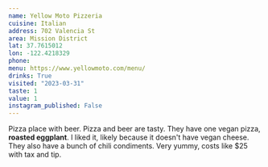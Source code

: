 ```yaml
---
name: Yellow Moto Pizzeria
cuisine: Italian
address: 702 Valencia St
area: Mission District
lat: 37.7615012
lon: -122.4218329
phone: 
menu: https://www.yellowmoto.com/menu/
drinks: True
visited: "2023-03-31"
taste: 1
value: 1
instagram_published: False
---
```


Pizza place with beer. Pizza and beer are tasty. They have one vegan pizza, **roasted eggplant**. I liked it, likely because it doesn't have vegan cheese. They also have a bunch of chili condiments. Very yummy, costs like $25 with tax and tip.

